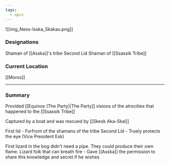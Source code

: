 ```yaml
---
tags:
  - npcs
---
```

![[img_Ness-Isska_Skakau.png]]
### Designations
Shaman of [[Asska]]'s tribe
Second Lid Shaman of [[Ssassik Tribe]]
### Current Location
[[Moros]]

___
### Summary
Provided [[Equinox (The Party)|The Party]] visions of the atrocities that happened to the [[Ssassik Tribe]]

Captured by a boat and was rescued by [[Skesk Aka-Skal]]

First lid - Forfront of the shamans of the tribe
Second Lid - Truely protects the eye (Vice President Esk)

First lizard in the bog didn't need a pipe. They could produce their own flame. 
Lizard folk that can breath fire - Gave [[Asska]] the permission to share this knowledge and secret if he wishes
